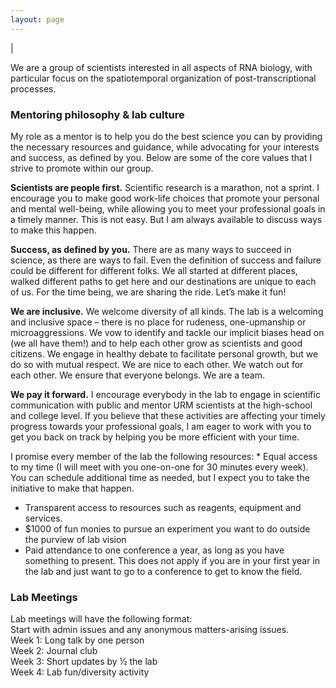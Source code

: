 ```yaml
---
layout: page
---
```

|

We are a group of scientists interested in all aspects of RNA biology, with particular focus on the spatiotemporal organization of post-transcriptional processes.  
### Mentoring philosophy & lab culture
My role as a mentor is to help you do the best science you can by providing the necessary resources and guidance, while advocating for your interests and success, as defined by you. Below are some of the core values that I strive to promote within our group.  

**Scientists are people first.** Scientific research is a marathon, not a sprint. I encourage you to make good work-life choices that promote your personal and mental well-being, while allowing you to meet your professional goals in a timely manner. This is not easy. But I am always available to discuss ways to make this happen.  

**Success, as defined by you.** There are as many ways to succeed in science, as there are ways to fail. Even the definition of success and failure could be different for different folks. We all started at different places, walked different paths to get here and our destinations are unique to each of us. For the time being, we are sharing the ride. Let’s make it fun!  

**We are inclusive.** We welcome diversity of all kinds. The lab is a welcoming and inclusive space – there is no place for rudeness, one-upmanship or microaggressions. We vow to identify and tackle our implicit biases head on (we all have them!) and to help each other grow as scientists and good citizens. We engage in healthy debate to facilitate personal growth, but we do so with mutual respect. We are nice to each other. We watch out for each other. We ensure that everyone belongs. We are a team.  

**We pay it forward.** I encourage everybody in the lab to engage in scientific communication with public and mentor URM scientists at the high-school and college level. If you believe that these activities are affecting your timely progress towards your professional goals, I am eager to work with you to get you back on track by helping you be more efficient with your time.  

I promise every member of the lab the following resources: *	Equal access to my time (I will meet with you one-on-one for 30 minutes every week). You can schedule additional time as needed, but I expect you to take the initiative to make that happen. 
*	Transparent access to resources such as reagents, equipment and services. 
*	$1000 of fun monies to pursue an experiment you want to do outside the purview of lab vision
*	Paid attendance to one conference a year, as long as you have something to present. This does not apply if you are in your first year in the lab and just want to go to a conference to get to know the field.  

### Lab Meetings
Lab meetings will have the following format:  
Start with admin issues and any anonymous matters-arising issues.   
Week 1: Long talk by one person  
Week 2: Journal club  
Week 3: Short updates by ½ the lab  
Week 4: Lab fun/diversity activity  
